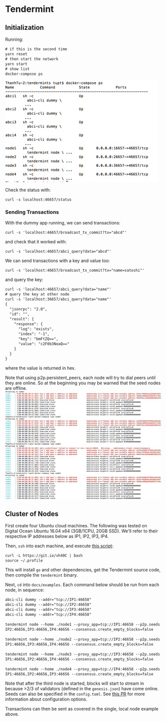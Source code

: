 # Tendermint

## Initialization

Running:

```
# if this is the second time
yarn reset
# then start the network
yarn start
# show list
docker-compose ps
```

![list](list.png)

Check the status with:

```
curl -s localhost:46657/status
```

### Sending Transactions

With the dummy app running, we can send transactions:

```
curl -s 'localhost:46657/broadcast_tx_commit?tx="abcd"'
```

and check that it worked with:

```
curl -s 'localhost:46657/abci_query?data="abcd"'
```

We can send transactions with a key and value too:

```
curl -s 'localhost:46657/broadcast_tx_commit?tx="name=satoshi"'
```

and query the key:

```
curl -s 'localhost:46657/abci_query?data="name"'
# query the key at other node
curl -s 'localhost:36657/abci_query?data="name"'
{
  "jsonrpc": "2.0",
  "id": "",
  "result": {
    "response": {
      "log": "exists",
      "index": "-1",
      "key": "bmFtZQ==",
      "value": "c2F0b3NoaQ=="
    }
  }
}
```

where the value is returned in hex.

Note that using p2p.persistent_peers, each node will try to dial peers until they are online. So at the beginning you may be warned that the seed nodes are offline.
![nodes](nodes.png)

## Cluster of Nodes

First create four Ubuntu cloud machines. The following was tested on Digital Ocean Ubuntu 16.04 x64 (3GB/1CPU, 20GB SSD). We'll refer to their respective IP addresses below as IP1, IP2, IP3, IP4.

Then, `ssh` into each machine, and execute [this script](https://git.io/vh40C):

```
curl -L https://git.io/vh40C | bash
source ~/.profile
```

This will install `go` and other dependencies, get the Tendermint source code, then compile the `tendermint` binary.

Next, `cd` into `docs/examples`. Each command below should be run from each node, in sequence:

```
abci-cli dummy --addr="tcp://IP1:46658"
abci-cli dummy --addr="tcp://IP2:46658"
abci-cli dummy --addr="tcp://IP3:46658"
abci-cli dummy --addr="tcp://IP4:46658"

tendermint node --home ./node1 --proxy_app=tcp://IP1:46658 --p2p.seeds IP2:46656,IP3:46656,IP4:46656 --consensus.create_empty_blocks=false

tendermint node --home ./node2 --proxy_app=tcp://IP2:46658 --p2p.seeds IP1:46656,IP3:46656,IP4:46656 --consensus.create_empty_blocks=false

tendermint node --home ./node3 --proxy_app=tcp://IP3:46658 --p2p.seeds IP1:46656,IP2:46656,IP4:46656 --consensus.create_empty_blocks=false

tendermint node --home ./node4 --proxy_app=tcp://IP4:46658 --p2p.seeds IP1:46656,IP2:46656,IP3:46656 --consensus.create_empty_blocks=false
```

Note that after the third node is started, blocks will start to stream in because >2/3 of validators (defined in the `genesis.json`) have come online. Seeds can also be specified in the `config.toml`. See [this PR](https://github.com/tendermint/tendermint/pull/792) for more information about configuration options.

Transactions can then be sent as covered in the single, local node example above.
